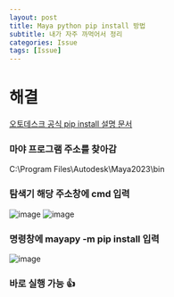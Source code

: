 ```yaml
---
layout: post
title: Maya python pip install 방법
subtitle: 내가 자주 까먹어서 정리
categories: Issue
tags: [Issue]
---
```

# 해결
	
[오토데스크 공식 pip install 설명 문서](https://help.autodesk.com/view/MAYAUL/2025/ENU/?guid=GUID-72A245EC-CDB4-46AB-BEE0-4BBBF9791627)

### 마야 프로그램 주소를 찾아감
C:\Program Files\Autodesk\Maya2023\bin


### 탐색기 해당 주소창에 cmd 입력
![image](https://github.com/user-attachments/assets/66a930a6-384d-49f6-aad5-957843e22502)
![image](https://github.com/user-attachments/assets/e27b6894-7ad0-4d1c-a312-152290117692)



### 명령창에 mayapy -m pip install <flags> <package> 입력
![image](https://github.com/user-attachments/assets/c352372f-4550-4fd7-8ce9-391aeb0f61dc)


### 바로 실행 가능 👍
